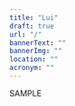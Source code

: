```yaml
---
title: "Lui"
draft: true
url: "/"
bannerText: ""
bannerImg: ""
location: ""
acronym: ""
---
```


SAMPLE